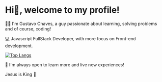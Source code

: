 # Hi👋, welcome to my profile!

🧑🏻 I'm Gustavo Chaves, a guy passionate about learning, solving problems and of course, coding!

💻 Javascript FullStack Developer, with more focus on Front-end development.

[![Top Langs](https://github-readme-stats-gustavonikov.vercel.app/s/api/top-langs/?username=gustavonikov)](https://github.com/gustavonikov/github-readme-stats)


📍 I'm always open to learn more and live new experiences!

Jesus is King 👑
